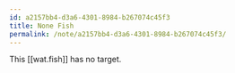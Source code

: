 ```yaml
---
id: a2157bb4-d3a6-4301-8984-b267074c45f3
title: None Fish
permalink: /note/a2157bb4-d3a6-4301-8984-b267074c45f3/
---
```

This [[wat.fish]] has no target.
